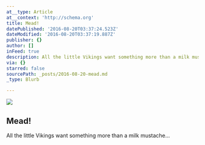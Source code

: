 ```yaml
---
at__type: Article
at__context: 'http://schema.org'
title: Mead!
datePublished: '2016-08-20T03:37:24.523Z'
dateModified: '2016-08-20T03:37:19.887Z'
publisher: {}
author: []
inFeed: true
description: All the little Vikings want something more than a milk mustache…
via: {}
starred: false
sourcePath: _posts/2016-08-20-mead.md
_type: Blurb

---
```

<article style=""><img src="https://the-grid-user-content.s3-us-west-2.amazonaws.com/0a347026-6b9d-4cc6-b190-38ddbc19b264.jpg" /><h1>Mead!</h1></article>

All the little Vikings want something more than a milk mustache...